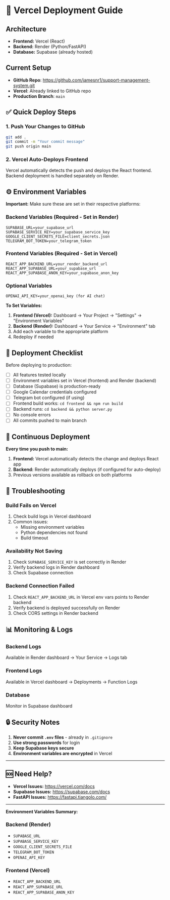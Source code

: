 # 🚀 Vercel Deployment Guide

## Architecture
- **Frontend:** Vercel (React)
- **Backend:** Render (Python/FastAPI)
- **Database:** Supabase (already hosted)

## Current Setup
- **GitHub Repo**: https://github.com/jamesnr1/support-management-system.git
- **Vercel**: Already linked to GitHub repo
- **Production Branch**: `main`

## ✅ Quick Deploy Steps

### 1. Push Your Changes to GitHub
```bash
git add .
git commit -m "Your commit message"
git push origin main
```

### 2. Vercel Auto-Deploys Frontend
Vercel automatically detects the push and deploys the React frontend. Backend deployment is handled separately on Render.

## ⚙️ Environment Variables

**Important:** Make sure these are set in their respective platforms:

### Backend Variables (Required - Set in Render)
```
SUPABASE_URL=your_supabase_url
SUPABASE_SERVICE_KEY=your_supabase_service_key
GOOGLE_CLIENT_SECRETS_FILE=client_secrets.json
TELEGRAM_BOT_TOKEN=your_telegram_token
```

### Frontend Variables (Required - Set in Vercel)
```
REACT_APP_BACKEND_URL=your_render_backend_url
REACT_APP_SUPABASE_URL=your_supabase_url
REACT_APP_SUPABASE_ANON_KEY=your_supabase_anon_key
```

### Optional Variables
```
OPENAI_API_KEY=your_openai_key (for AI chat)
```

**To Set Variables:**
1. **Frontend (Vercel):** Dashboard → Your Project → "Settings" → "Environment Variables"
2. **Backend (Render):** Dashboard → Your Service → "Environment" tab
3. Add each variable to the appropriate platform
4. Redeploy if needed

## 🎯 Deployment Checklist

Before deploying to production:

- [ ] All features tested locally
- [ ] Environment variables set in Vercel (frontend) and Render (backend)
- [ ] Database (Supabase) is production-ready
- [ ] Google Calendar credentials configured
- [ ] Telegram bot configured (if using)
- [ ] Frontend build works: `cd frontend && npm run build`
- [ ] Backend runs: `cd backend && python server.py`
- [ ] No console errors
- [ ] All commits pushed to main branch

## 🔄 Continuous Deployment

**Every time you push to main:**
1. **Frontend:** Vercel automatically detects the change and deploys React app
2. **Backend:** Render automatically deploys (if configured for auto-deploy)
3. Previous versions available as rollback on both platforms

## 🐛 Troubleshooting

### Build Fails on Vercel
1. Check build logs in Vercel dashboard
2. Common issues:
   - Missing environment variables
   - Python dependencies not found
   - Build timeout

### Availability Not Saving
1. Check `SUPABASE_SERVICE_KEY` is set correctly in Render
2. Verify backend logs in Render dashboard
3. Check Supabase connection

### Backend Connection Failed
1. Check `REACT_APP_BACKEND_URL` in Vercel env vars points to Render backend
2. Verify backend is deployed successfully on Render
3. Check CORS settings in Render backend

## 📊 Monitoring & Logs

### Backend Logs
Available in Render dashboard → Your Service → Logs tab

### Frontend Logs
Available in Vercel dashboard → Deployments → Function Logs

### Database
Monitor in Supabase dashboard

## 🔒 Security Notes

1. **Never commit `.env` files** - already in `.gitignore`
2. **Use strong passwords** for login
3. **Keep Supabase keys secure**
4. **Environment variables are encrypted** in Vercel

---

## 🆘 Need Help?

- **Vercel Issues:** https://vercel.com/docs
- **Supabase Issues:** https://supabase.com/docs
- **FastAPI Issues:** https://fastapi.tiangolo.com/

---

**Environment Variables Summary:**

### Backend (Render)
- `SUPABASE_URL`
- `SUPABASE_SERVICE_KEY`
- `GOOGLE_CLIENT_SECRETS_FILE`
- `TELEGRAM_BOT_TOKEN`
- `OPENAI_API_KEY`

### Frontend (Vercel)
- `REACT_APP_BACKEND_URL`
- `REACT_APP_SUPABASE_URL`
- `REACT_APP_SUPABASE_ANON_KEY`
